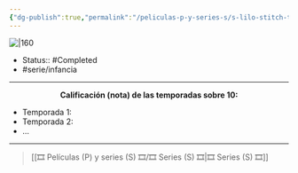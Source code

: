 ```yaml
---
{"dg-publish":true,"permalink":"/peliculas-p-y-series-s/s-lilo-stitch-the-series/"}
---
```



![|160](https://m.media-amazon.com/images/M/MV5BYjcxM2ZlN2MtMzBlYS00MzVjLWJmNzMtOGVjZDczYTVjNWUzXkEyXkFqcGdeQXVyNjk1Njg5NTA@._V1_SX300.jpg)

- Status:: #Completed 
- #serie/infancia 

---

**<center>Calificación (nota) de las temporadas sobre 10:</center>**

- Temporada 1: 
- Temporada 2: 
- ...

---

> [[🎞️ Películas (P) y series (S) 🎞️/🎞️ Series (S) 🎞️\|🎞️ Series (S) 🎞️]]